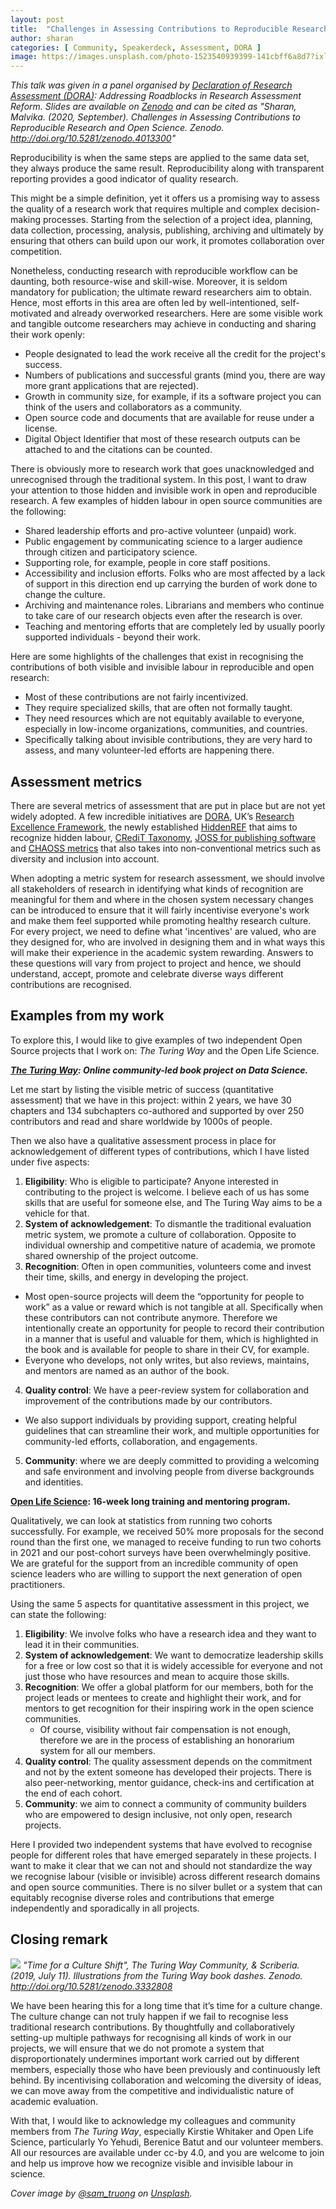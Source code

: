 ```yaml
---
layout: post
title:  "Challenges in Assessing Contributions to Reproducible Research and Open Science"
author: sharan
categories: [ Community, Speakerdeck, Assessment, DORA ]
image: https://images.unsplash.com/photo-1523540939399-141cbff6a8d7?ixlib=rb-1.2.1&ixid=MXwxMjA3fDB8MHxwaG90by1wYWdlfHx8fGVufDB8fHw%3D&auto=format&fit=crop&w=1650&q=80
---
```


*This talk was given in a panel organised by [Declaration of Research Assessment (DORA)](https://sfdora.org/): Addressing Roadblocks in Research Assessment Reform. Slides are available on [Zenodo](https://zenodo.org/record/4013300) and can be cited as "Sharan, Malvika. (2020, September). Challenges in Assessing Contributions to Reproducible Research and Open Science. Zenodo. http://doi.org/10.5281/zenodo.4013300"*

Reproducibility is when the same steps are applied to the same data set, they always produce the same result. Reproducibility along with transparent reporting provides a good indicator of quality research.

This might be a simple definition, yet it offers us a promising way to assess the quality of a research work that requires multiple and complex decision-making processes.
Starting from the selection of a project idea, planning, data collection, processing, analysis, publishing, archiving and ultimately by ensuring that others can build upon our work, it promotes collaboration over competition.

Nonetheless, conducting research with reproducible workflow can be daunting, both resource-wise and skill-wise. 
Moreover, it is seldom mandatory for publication; the ultimate reward researchers aim to obtain.
Hence, most efforts in this area are often led by well-intentioned, self-motivated and already overworked researchers.
Here are some visible work and tangible outcome researchers may achieve in conducting and sharing their work openly:
- People designated to lead the work receive all the credit for the project's success.
- Numbers of publications and successful grants (mind you, there are way more grant applications that are rejected).
- Growth in community size, for example, if its a software project you can think of the users and collaborators as a community.
- Open source code and documents that are available for reuse under a license.
- Digital Object Identifier that most of these research outputs can be attached to and the citations can be counted.

There is obviously more to research work that goes unacknowledged and unrecognised through the traditional system. In this post, I want to draw your attention to those hidden and invisible work in open and reproducible research. 
A few examples of hidden labour in open source communities are the following:
- Shared leadership efforts and pro-active volunteer (unpaid) work.
- Public engagement by communicating science to a larger audience through citizen and participatory science.
- Supporting role, for example, people in core staff positions.
- Accessibility and inclusion efforts. Folks who are most affected by a lack of support in this direction end up carrying the burden of work done to change the culture.
- Archiving and maintenance roles. Librarians and members who continue to take care of our research objects even after the research is over.
- Teaching and mentoring efforts that are completely led by usually poorly supported individuals - beyond their work.

Here are some highlights of the challenges that exist in recognising the contributions of both visible and invisible labour in reproducible and open research:
- Most of these contributions are not fairly incentivized.
- They require specialized skills, that are often not formally taught.
- They need resources which are not equitably available to everyone, especially in low-income organizations, communities, and countries.
- Specifically talking about invisible contributions, they are very hard to assess, and many volunteer-led efforts are happening there.

## Assessment metrics

There are several metrics of assessment that are put in place but are not yet widely adopted.
A few incredible initiatives are [DORA](https://sfdora.org/), UK’s [Research Excellence Framework](https://www.ref.ac.uk/), the newly established [HiddenREF](https://hidden-ref.org/) that aims to recognize hidden labour, [CRediT Taxonomy](https://casrai.org/credit/), [JOSS for publishing software](https://joss.theoj.org/) and [CHAOSS metrics](https://chaoss.community/metrics/) that also takes into non-conventional metrics such as diversity and inclusion into account.

When adopting a metric system for research assessment, we should involve all stakeholders of research in identifying what kinds of recognition are meaningful for them and where in the chosen system necessary changes can be introduced to ensure that it will fairly incentivise everyone's work and make them feel supported while promoting healthy research culture.
For every project, we need to define what 'incentives' are valued, who are they designed for, who are involved in designing them and in what ways this will make their experience in the academic system rewarding.
Answers to these questions will vary from project to project and hence, we should understand, accept, promote and celebrate diverse ways different contributions are recognised.

## Examples from my work

To explore this, I would like to give examples of two independent Open Source projects that I work on: _The Turing Way_ and the Open Life Science.

***[The Turing Way](https://the-turing-way.netlify.app/welcome): Online community-led book project on Data Science.***

Let me start by listing the visible metric of success (quantitative assessment) that we have in this project: within 2 years, we have 30 chapters and 134 subchapters co-authored and supported by over 250 contributors and read and share worldwide by 1000s of people.

Then we also have a qualitative assessment process in place for acknowledgement of different types of contributions, which I have listed under five aspects: 

1. **Eligibility**: Who is eligible to participate? Anyone interested in contributing to the project is welcome. I believe each of us has some skills that are useful for someone else, and The Turing Way aims to be a vehicle for that.
2. **System of acknowledgement**: To dismantle the traditional evaluation metric system, we promote a culture of collaboration. Opposite to individual ownership and competitive nature of academia, we promote shared ownership of the project outcome.
3. **Recognition**: Often in open communities, volunteers come and invest their time, skills, and energy in developing the project. 
  - Most open-source projects will deem the “opportunity for people to work” as a value or reward which is not tangible at all. Specifically when these contributors can not contribute anymore. Therefore we intentionally create an opportunity for people to record their contribution in a manner that is useful and valuable for them, which is highlighted in the book and is available for people to share in their CV, for example. 
  - Everyone who develops, not only writes, but also reviews, maintains, and mentors are named as an author of the book.
4. **Quality control**: We have a peer-review system for collaboration and improvement of the contributions made by our contributors.
  - We also support individuals by providing support, creating helpful guidelines that can streamline their work, and multiple opportunities for community-led efforts, collaboration, and engagements.
5. **Community**: where we are deeply committed to providing a welcoming and safe environment and involving people from diverse backgrounds and identities.

**[Open Life Science](https://openlifesci.org/): 16-week long training and mentoring program.**

Qualitatively, we can look at statistics from running two cohorts successfully. For example, we received 50% more proposals for the second round than the first one, we managed to receive funding to run two cohorts in 2021 and our post-cohort surveys have been overwhelmingly positive. We are grateful for the support from an incredible community of open science leaders who are willing to support the next generation of open practitioners.

Using the same 5 aspects for quantitative assessment in this project, we can state the following:

1. **Eligibility**: We involve folks who have a research idea and they want to lead it in their communities.
2. **System of acknowledgement**: We want to democratize leadership skills for a free or low cost so that it is widely accessible for everyone and not just those who have resources and mean to acquire those skills.
3. **Recognition**: We offer a global platform for our members, both for the project leads or mentees to create and highlight their work, and for mentors to get recognition for their inspiring work in the open science communities.
    - Of course, visibility without fair compensation is not enough, therefore we are in the process of establishing an honorarium system for all our members.
4. **Quality control**: The quality assessment depends on the commitment and not by the extent someone has developed their projects. There is also peer-networking, mentor guidance, check-ins and certification at the end of each cohort.
5. **Community**: we aim to connect a community of community builders who are empowered to design inclusive, not only open, research projects.

Here I provided two independent systems that have evolved to recognise people for different roles that have emerged separately in these projects.
I want to make it clear that we can not and should not standardize the way we recognise labour (visible or invisible) across different research domains and open source communities.
There is no silver bullet or a system that can equitably recognise diverse roles and contributions that emerge independently and sporadically in all projects.

## Closing remark

![](https://zenodo.org/api/iiif/v2/e4125eaf-b456-4097-85fc-6a2e80482d1c:bee92cdd-41fa-4553-b30e-c8b937c4fc49:1728_TURI_Book%20sprint_26%20culture%20shift_040619.jpg/full/750,/0/default.jpg)
*"Time for a Culture Shift", The Turing Way Community, & Scriberia. (2019, July 11). Illustrations from the Turing Way book dashes. Zenodo. http://doi.org/10.5281/zenodo.3332808*

We have been hearing this for a long time that it’s time for a culture change.
The culture change can not truly happen if we fail to recognise less traditional research contributions. 
By thoughtfully and collaboratively setting-up multiple pathways for recognising all kinds of work in our projects, we will ensure that we do not promote a system that disproportionately undermines important work carried out by different members, especially those who have been previously and continuously left behind.
By incentivising collaboration and welcoming the diversity of ideas, we can move away from the competitive and individualistic nature of academic evaluation.

With that, I would like to acknowledge my colleagues and community members from _The Turing Way_, especially Kirstie Whitaker and Open Life Science, particularly Yo Yehudi, Berenice Batut and our volunteer members. 
All our resources are available under cc-by 4.0, and you are welcome to join and help us improve how we recognize visible and invisible labour in science.

*Cover image by [@sam_truong](https://unsplash.com/photos/-rF4kuvgHhU) on [Unsplash](https://unsplash.com).*

